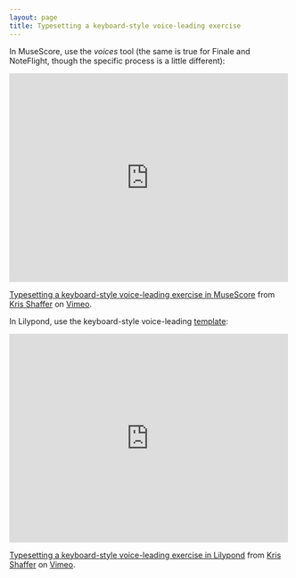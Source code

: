 ```yaml
---
layout: page
title: Typesetting a keyboard-style voice-leading exercise
---
```


In MuseScore, use the *voices* tool (the same is true for Finale and NoteFlight, though the specific process is a little different):

<iframe src="http://player.vimeo.com/video/61032934" width="500" height="375" frameborder="0" webkitAllowFullScreen mozallowfullscreen allowFullScreen></iframe> <p><a href="http://vimeo.com/61032934">Typesetting a keyboard-style voice-leading exercise in MuseScore</a> from <a href="http://vimeo.com/user11692346">Kris Shaffer</a> on <a href="http://vimeo.com">Vimeo</a>.</p>

In Lilypond, use the keyboard-style voice-leading [template][lilyTemp]:

<iframe src="http://player.vimeo.com/video/61034943" width="500" height="375" frameborder="0" webkitAllowFullScreen mozallowfullscreen allowFullScreen></iframe> <p><a href="http://vimeo.com/61034943">Typesetting a keyboard-style voice-leading exercise in Lilypond</a> from <a href="http://vimeo.com/user11692346">Kris Shaffer</a> on <a href="http://vimeo.com">Vimeo</a>.</p>

[lilyTemp]: Graphics/KBtypesettingDemo.ly